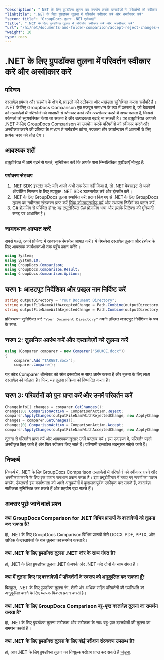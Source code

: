 ```yaml
---
"description": ".NET के लिए ग्रुपडॉक्स तुलना का उपयोग करके दस्तावेज़ों में परिवर्तनों को स्वीकार और अस्वीकार करना सीखें। अपने दस्तावेज़ वर्कफ़्लो को आसानी से व्यवस्थित करें।"
"linktitle": ".NET के लिए ग्रुपडॉक्स तुलना में परिवर्तन स्वीकार करें और अस्वीकार करें"
"second_title": "GroupDocs.तुलना .NET एपीआई"
"title": ".NET के लिए ग्रुपडॉक्स तुलना में परिवर्तन स्वीकार करें और अस्वीकार करें"
"url": "/hi/net/documents-and-folder-comparison/accept-reject-changes-dotnet/"
"weight": 10
type: docs
---
```

# .NET के लिए ग्रुपडॉक्स तुलना में परिवर्तन स्वीकार करें और अस्वीकार करें

## परिचय
दस्तावेज़ प्रबंधन और सहयोग के क्षेत्र में, फ़ाइलों की सटीकता और अखंडता सुनिश्चित करना सर्वोपरि है। .NET के लिए GroupDocs Comparison एक मज़बूत समाधान के रूप में उभरता है, जो डेवलपर्स को दस्तावेज़ों में परिवर्तनों को आसानी से स्वीकार करने और अस्वीकार करने में सक्षम बनाता है, जिससे वर्कफ़्लो को सुव्यवस्थित किया जा सकता है और उत्पादकता बढ़ाई जा सकती है। यह ट्यूटोरियल आपको .NET के लिए GroupDocs Comparison का उपयोग करके परिवर्तनों को स्वीकार करने और अस्वीकार करने की प्रक्रिया के माध्यम से मार्गदर्शन करेगा, स्पष्टता और कार्यान्वयन में आसानी के लिए प्रत्येक चरण को तोड़ देगा।
## आवश्यक शर्तें
ट्यूटोरियल में आगे बढ़ने से पहले, सुनिश्चित करें कि आपके पास निम्नलिखित पूर्वापेक्षाएँ मौजूद हैं:
### पर्यावरण सेटअप
1. .NET SDK इंस्टॉल करें: यदि आपने अभी तक ऐसा नहीं किया है, तो .NET वेबसाइट से अपने ऑपरेटिंग सिस्टम के लिए उपयुक्त .NET SDK डाउनलोड करें और इंस्टॉल करें।
2. .NET के लिए GroupDocs तुलना स्थापित करें: प्रदान किए गए से .NET के लिए GroupDocs तुलना का नवीनतम संस्करण प्राप्त करें [लिंक को डाउनलोड करें](https://releases.groupdocs.com/comparison/net/) और स्थापना निर्देशों का पालन करें.
3. C# प्रोग्रामिंग से परिचित होना: यह ट्यूटोरियल C# प्रोग्रामिंग भाषा और इसके सिंटैक्स की बुनियादी समझ पर आधारित है।

## नामस्थान आयात करें
सबसे पहले, अपने प्रोजेक्ट में आवश्यक नेमस्पेस आयात करें। ये नेमस्पेस दस्तावेज़ तुलना और हेरफेर के लिए आवश्यक कार्यक्षमताओं तक पहुँच प्रदान करेंगे।

```csharp
using System;
using System.IO;
using GroupDocs.Comparison;
using GroupDocs.Comparison.Result;
using GroupDocs.Comparison.Options;
```
## चरण 1: आउटपुट निर्देशिका और फ़ाइल नाम निर्दिष्ट करें
```csharp
string outputDirectory = "Your Document Directory";
string outputFileNameWithAcceptedChange = Path.Combine(outputDirectory, "RESULT_WITH_ACCEPTED_CHANGE.docx");
string outputFileNameWithRejectedChange = Path.Combine(outputDirectory, "RESULT_WITH_REJECTED_CHANGE.docx");
```
प्रतिस्थापन सुनिश्चित करें `"Your Document Directory"` अपनी इच्छित आउटपुट निर्देशिका के पथ के साथ.
## चरण 2: तुलनित्र आरंभ करें और दस्तावेज़ों की तुलना करें
```csharp
using (Comparer comparer = new Comparer("SOURCE.docx"))
{
    comparer.Add("TARGET.docx");
    comparer.Compare();
```
यह कोड Comparer ऑब्जेक्ट को स्रोत दस्तावेज़ के साथ आरंभ करता है और तुलना के लिए लक्ष्य दस्तावेज़ को जोड़ता है। फिर, यह तुलना प्रक्रिया को निष्पादित करता है।
## चरण 3: परिवर्तनों को पुनः प्राप्त करें और उनमें परिवर्तन करें
```csharp
ChangeInfo[] changes = comparer.GetChanges();
changes[0].ComparisonAction = ComparisonAction.Reject;
comparer.ApplyChanges(outputFileNameWithRejectedChange, new ApplyChangeOptions { Changes = changes, SaveOriginalState = true });
changes = comparer.GetChanges();
changes[0].ComparisonAction = ComparisonAction.Accept;
comparer.ApplyChanges(outputFileNameWithAcceptedChange, new ApplyChangeOptions { Changes = changes });
```
तुलना से परिवर्तन प्राप्त करें और आवश्यकतानुसार उनमें बदलाव करें। इस उदाहरण में, परिवर्तन पहले अस्वीकृत किए जाते हैं और फिर स्वीकार किए जाते हैं। परिणामी दस्तावेज़ तदनुसार सहेजे जाते हैं।

## निष्कर्ष
निष्कर्ष में, .NET के लिए GroupDocs Comparison दस्तावेज़ों में परिवर्तनों को स्वीकार करने और अस्वीकार करने के लिए एक सहज समाधान प्रदान करता है। इस ट्यूटोरियल में बताए गए चरणों का पालन करके, डेवलपर्स इस कार्यक्षमता को अपने अनुप्रयोगों में कुशलतापूर्वक एकीकृत कर सकते हैं, दस्तावेज़ सटीकता सुनिश्चित कर सकते हैं और सहयोग बढ़ा सकते हैं।
## अक्सर पूछे जाने वाले प्रश्न
### क्या GroupDocs Comparison for .NET विभिन्न प्रारूपों के दस्तावेजों की तुलना कर सकता है?
हां, .NET के लिए GroupDocs Comparison विभिन्न प्रारूपों जैसे DOCX, PDF, PPTX, और अधिक के दस्तावेजों के बीच तुलना का समर्थन करता है।
### क्या .NET के लिए ग्रुपडॉक्स तुलना .NET कोर के साथ संगत है?
हां, .NET के लिए ग्रुपडॉक्स तुलना .NET फ्रेमवर्क और .NET कोर दोनों के साथ संगत है।
### क्या मैं तुलना किए गए दस्तावेज़ों में परिवर्तनों के स्वरूप को अनुकूलित कर सकता हूँ?
बिल्कुल, .NET के लिए ग्रुपडॉक्स तुलना रंग, शैली और अधिक सहित परिवर्तनों की उपस्थिति को अनुकूलित करने के लिए व्यापक विकल्प प्रदान करती है।
### क्या .NET के लिए GroupDocs Comparison बहु-पृष्ठ दस्तावेज़ तुलना का समर्थन करता है?
हां, .NET के लिए ग्रुपडॉक्स तुलना सटीकता और सटीकता के साथ बहु-पृष्ठ दस्तावेजों की तुलना का समर्थन करती है।
### क्या .NET के लिए ग्रुपडॉक्स तुलना के लिए कोई परीक्षण संस्करण उपलब्ध है?
हां, आप .NET के लिए ग्रुपडॉक्स तुलना का निःशुल्क परीक्षण प्राप्त कर सकते हैं [जोड़ना](https://releases.groupdocs.com/).